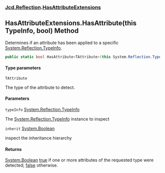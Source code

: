 ### [Jcd.Reflection](Jcd.Reflection.md 'Jcd.Reflection').[HasAttributeExtensions](HasAttributeExtensions.md 'Jcd.Reflection.HasAttributeExtensions')

## HasAttributeExtensions.HasAttribute<TAttribute>(this TypeInfo, bool) Method

Determines if an attribute has been applied to a specific [System.Reflection.TypeInfo](https://docs.microsoft.com/en-us/dotnet/api/System.Reflection.TypeInfo 'System.Reflection.TypeInfo').

```csharp
public static bool HasAttribute<TAttribute>(this System.Reflection.TypeInfo typeInfo, bool inherit=false);
```
#### Type parameters

<a name='Jcd.Reflection.HasAttributeExtensions.HasAttribute_TAttribute_(thisSystem.Reflection.TypeInfo,bool).TAttribute'></a>

`TAttribute`

The type of the attribute to detect.
#### Parameters

<a name='Jcd.Reflection.HasAttributeExtensions.HasAttribute_TAttribute_(thisSystem.Reflection.TypeInfo,bool).typeInfo'></a>

`typeInfo` [System.Reflection.TypeInfo](https://docs.microsoft.com/en-us/dotnet/api/System.Reflection.TypeInfo 'System.Reflection.TypeInfo')

The [System.Reflection.TypeInfo](https://docs.microsoft.com/en-us/dotnet/api/System.Reflection.TypeInfo 'System.Reflection.TypeInfo') instance to inspect

<a name='Jcd.Reflection.HasAttributeExtensions.HasAttribute_TAttribute_(thisSystem.Reflection.TypeInfo,bool).inherit'></a>

`inherit` [System.Boolean](https://docs.microsoft.com/en-us/dotnet/api/System.Boolean 'System.Boolean')

inspect the inheritance hierarchy

#### Returns
[System.Boolean](https://docs.microsoft.com/en-us/dotnet/api/System.Boolean 'System.Boolean')
[true](https://docs.microsoft.com/en-us/dotnet/csharp/language-reference/builtin-types/bool 'https://docs.microsoft.com/en-us/dotnet/csharp/language-reference/builtin-types/bool') if one or more attributes of the requested type were detected; [false](https://docs.microsoft.com/en-us/dotnet/csharp/language-reference/builtin-types/bool 'https://docs.microsoft.com/en-us/dotnet/csharp/language-reference/builtin-types/bool') otherwise.